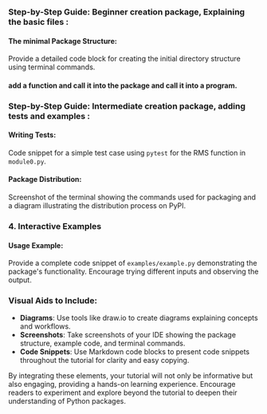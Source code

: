 
### Step-by-Step Guide: Beginner creation package, Explaining the basic files :

#### The minimal Package Structure:
Provide a detailed code block for creating the initial directory structure using terminal commands.

#### add a function and call it into the package and call it into a program. 


### Step-by-Step Guide: Intermediate creation package, adding tests and examples :

#### Writing Tests:
Code snippet for a simple test case using `pytest` for the RMS function in `module0.py`.

#### Package Distribution:
Screenshot of the terminal showing the commands used for packaging and a diagram illustrating the distribution process on PyPI.

### 4. Interactive Examples

#### Usage Example:
Provide a complete code snippet of `examples/example.py` demonstrating the package's functionality. Encourage trying different inputs and observing the output.



### Visual Aids to Include:

- **Diagrams**: Use tools like draw.io to create diagrams explaining concepts and workflows.
- **Screenshots**: Take screenshots of your IDE showing the package structure, example code, and terminal commands.
- **Code Snippets**: Use Markdown code blocks to present code snippets throughout the tutorial for clarity and easy copying.

By integrating these elements, your tutorial will not only be informative but also engaging, providing a hands-on learning experience. Encourage readers to experiment and explore beyond the tutorial to deepen their understanding of Python packages.
